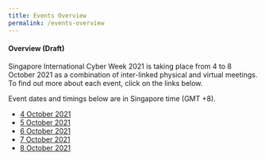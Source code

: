 ```yaml
---
title: Events Overview
permalink: /events-overview
---
```

#### **Overview (Draft)**

Singapore International Cyber Week 2021 is taking place from 4 to 8 October 2021 as a combination of inter-linked physical and virtual meetings. To find out more about each event, click on the links below.

Event dates and timings below are in Singapore time (GMT +8). 

* [4 October 2021](/events/day1)
* [5 October 2021](/events/day2)
* [6 October 2021](/events/day3)
* [7 October 2021](/events/day4)
* [8 October 2021](/events/day5)